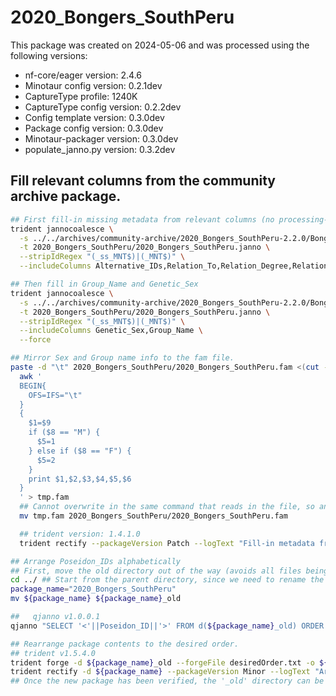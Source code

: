 # 2020_Bongers_SouthPeru
This package was created on 2024-05-06 and was processed using the following versions:
 - nf-core/eager version:  2.4.6
 - Minotaur config version: 0.2.1dev
 - CaptureType profile: 1240K
 - CaptureType config version: 0.2.2dev
 - Config template version: 0.3.0dev
 - Package config version: 0.3.0dev
 - Minotaur-packager version: 0.3.0dev
 - populate_janno.py version: 0.3.2dev

## Fill relevant columns from the community archive package.

```bash
## First fill-in missing metadata from relevant columns (no processing-based info).
trident jannocoalesce \
  -s ../../archives/community-archive/2020_Bongers_SouthPeru-2.2.0/Bongers_SouthPeru.janno \
  -t 2020_Bongers_SouthPeru/2020_Bongers_SouthPeru.janno \
  --stripIdRegex "(_ss_MNT$)|(_MNT$)" \
  --includeColumns Alternative_IDs,Relation_To,Relation_Degree,Relation_Type,Relation_Note,Collection_ID,Country,Country_ISO,Location,Site,Latitude,Longitude,Date_Type,Date_C14_Labnr,Date_C14_Uncal_BP,Date_C14_Uncal_BP_Err,Date_BC_AD_Start,Date_BC_AD_Median,Date_BC_AD_Stop,Date_Note,MT_Haplogroup,Y_Haplogroup,Source_Tissue,Primary_Contact,Note,Keywords

## Then fill in Group_Name and Genetic_Sex
trident jannocoalesce \
  -s ../../archives/community-archive/2020_Bongers_SouthPeru-2.2.0/Bongers_SouthPeru.janno \
  -t 2020_Bongers_SouthPeru/2020_Bongers_SouthPeru.janno \
  --stripIdRegex "(_ss_MNT$)|(_MNT$)" \
  --includeColumns Genetic_Sex,Group_Name \
  --force

## Mirror Sex and Group name info to the fam file.
paste -d "\t" 2020_Bongers_SouthPeru/2020_Bongers_SouthPeru.fam <(cut -f 1-3 2020_Bongers_SouthPeru/2020_Bongers_SouthPeru.janno |tail -n +2) | \
  awk '
  BEGIN{
    OFS=IFS="\t"
  }
  {
    $1=$9
    if ($8 == "M") {
      $5=1
    } else if ($8 == "F") {
      $5=2
    }
    print $1,$2,$3,$4,$5,$6
  }
  ' > tmp.fam
  ## Cannot overwrite in the same command that reads in the file, so an extra mv is needed.
  mv tmp.fam 2020_Bongers_SouthPeru/2020_Bongers_SouthPeru.fam

  ## trident version: 1.4.1.0
  trident rectify --packageVersion Patch --logText "Fill-in metadata from community-archive: 2020_Bongers_SouthPeru-2.2.0" --checksumAll -d 2020_Bongers_SouthPeru/

## Arrange Poseidon_IDs alphabetically
## First, move the old directory out of the way (avoids all files being renamed by trident forge)
cd ../ ## Start from the parent directory, since we need to rename the directory we were in.
package_name="2020_Bongers_SouthPeru"
mv ${package_name} ${package_name}_old

##   qjanno v1.0.0.1
qjanno "SELECT '<'||Poseidon_ID||'>' FROM d(${package_name}_old) ORDER BY Poseidon_ID" --raw --noOutHeader > desiredOrder.txt

## Rearrange package contents to the desired order.
## trident v1.5.4.0
trident forge -d ${package_name}_old --forgeFile desiredOrder.txt -o ${package_name} --ordered --preservePyml
trident rectify -d ${package_name} --packageVersion Minor --logText "Arranged Poseidon_IDs alphabetically" --checksumAll
## Once the new package has been verified, the '_old' directory can be removed.
```
